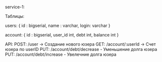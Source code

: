 service-1:

Таблицы: 

users: {
    id :  bigserial,
    name : varchar,
    login: varchar
}

account: {
    id : bigserial,
    user_id int,
    debt int,
    balance int
}

API:
POST: /user -> Создание нового юзера
GET: /account/:userId -> Счет юзера по userID
PUT: /account/debt/decrease - Уменьшение долга юзера
PUT: /account/debt/increase - Увелечние долга юзера

